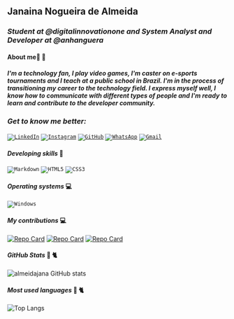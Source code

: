 ## Janaina Nogueira de Almeida 

### *Student at @digitalinnovationone and System Analyst and Developer at  @anhanguera*

#### **About me**&#128154; &#128155;</p>
##### I'm a technology fan, I play video games, I'm caster on e-sports tournaments and I teach at a public school in Brazil. I'm in the process of transitioning my career to the technology field. I express myself well, I know how to communicate with different types of people and I'm ready to learn and contribute to the developer community.

### *Get to know me better:*


   <code>[![LinkedIn](https://img.shields.io/badge/LinkedIn-0077B5?style=for-the-badge&logo=linkedin&logoColor=white)](https://www.linkedin.com/in/janaina-almeida/)</code>
      </td>
    </tr>
    <tr>
      <td>
        <code>[![Instagram](https://img.shields.io/badge/-Instagram-%23E4405F?style=for-the-badge&logo=instagram&logoColor=white)](https://www.instagram.com/jananogueira_tv/)</code>
      </td>
    </tr>
    <tr>
      <td>
        <code>[![GitHub](https://img.shields.io/badge/GitHub-100000?style=for-the-badge&logo=github&logoColor=white)](https://github.com/almeidajana)</code>
      </td>
    </tr>
    <tr>
      <td>
	   <code>[![WhatsApp](https://img.shields.io/badge/WhatsApp-25D366?style=for-the-badge&logo=whatsapp&logoColor=white)](https://wa.me/5534992888524)</code>
      </td>
    </tr>
      <td>
	  <code>[![Gmail](https://img.shields.io/badge/Gmail-333333?style=for-the-badge&logo=gmail&logoColor=red)](mailto:jnalmeidadev)</code>
      </td>
    </tr>
      </tr>
      <td>

#### *Developing skills* &#129504;</p>
 <code>![Markdown](https://img.shields.io/badge/Markdown-000?style=for-the-badge&logo=markdown)</code>
      </td>
    </tr>
    <tr>
      <td>
        <code>![HTML5](https://img.shields.io/badge/HTML5-E34F26?style=for-the-badge&logo=html5&logoColor=white)</code>
        <code>![CSS3](https://img.shields.io/badge/CSS3-1572B6?style=for-the-badge&logo=css3&logoColor=white)</code>
   

#### *Operating systems* &#128187;</p>
<code>![Windows](https://img.shields.io/badge/Windows-000?style=for-the-badge&logo=windows&logoColor=2CA5E0)</code>
      </td>
    </tr>
    <tr>
      <td>

#### *My contributions* &#128187;</p>
[![Repo Card](https://github-readme-stats.vercel.app/api/pin/?username=almeidajana&repo=dio-lab-open-source&bg_color=000&border_color=30A3DC&show_icons=true&icon_color=30A3DC&title_color=E94D5F&text_color=FFF)](https://github.com/almeidajana/dio-lab-open-source)
[![Repo Card](https://github-readme-stats.vercel.app/api/pin/?username=almeidajana&repo=desafio-projeto-html-1-dio&bg_color=000&border_color=30A3DC&show_icons=true&icon_color=30A3DC&title_color=E94D5F&text_color=FFF)](https://github.com/almeidajana/desafio-projeto-html-1-dio)
[![Repo Card](https://github-readme-stats.vercel.app/api/pin/?username=almeidajana&repo=desafio-projeto-html-2-dio&bg_color=000&border_color=30A3DC&show_icons=true&icon_color=30A3DC&title_color=E94D5F&text_color=FFF)](https://github.com/almeidajana/desafio-projeto-html-2-dio)

#### *GitHub Stats* &#128025; &#128008;</p>

![almeidajana GitHub stats](https://github-readme-stats.vercel.app/api?username=almeidajana&theme=jolly)

#### *Most used languages* &#128025; &#128008;</p>

![Top Langs](https://github-readme-stats-git-masterrstaa-rickstaa.vercel.app/api/top-langs/?username=almeidajana&bg_color=000&border_color=30A3DC&title_color=E94D5F&text_color=FFF)

